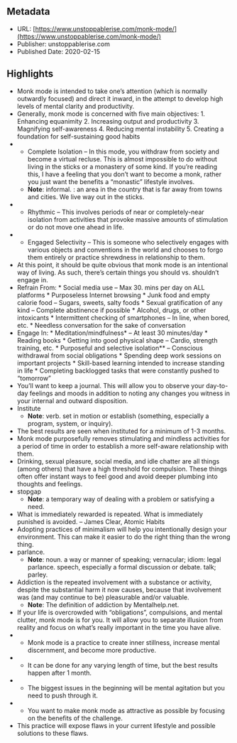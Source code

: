 ## Metadata
* URL: [https://www.unstoppablerise.com/monk-mode/](https://www.unstoppablerise.com/monk-mode/)
* Publisher: unstoppablerise.com
* Published Date: 2020-02-15


## Highlights
* Monk mode is intended to take one’s attention (which is normally outwardly focused) and direct it inward, in the attempt to develop high levels of mental clarity and productivity.
* Generally, monk mode is concerned with five main objectives: 1. Enhancing equanimity 2. Increasing output and productivity 3. Magnifying self-awareness 4. Reducing mental instability 5. Creating a foundation for self-sustaining good habits
* * Complete Isolation – In this mode, you withdraw from society and become a virtual recluse. This is almost impossible to do without living in the sticks or a monastery of some kind. If you’re reading this, I have a feeling that you don’t want to become a monk, rather you just want the benefits a “monastic” lifestyle involves.
  * **Note**: informal. : an area in the country that is far away from towns and cities. We live way out in the sticks.
* * Rhythmic – This involves periods of near or completely-near isolation from activities that provoke massive amounts of stimulation or do not move one ahead in life.
* * Engaged Selectivity – This is someone who selectively engages with various objects and conventions in the world and chooses to forgo them entirely or practice shrewdness in relationship to them.
* At this point, it should be quite obvious that monk mode is an intentional way of living. As such, there’s certain things you should vs. shouldn’t engage in.
* Refrain From: * Social media use – Max 30. mins per day on ALL platforms * Purposeless Internet browsing * Junk food and empty calorie food – Sugars, sweets, salty foods * Sexual gratification of any kind – Complete abstinence if possible * Alcohol, drugs, or other intoxicants * Intermittent checking of smartphones – In line, when bored, etc. * Needless conversation for the sake of conversation
* Engage In: * Meditation/mindfulness* – At least 30 minutes/day * Reading books * Getting into good physical shape – Cardio, strength training, etc. * Purposeful and selective isolation** – Conscious withdrawal from social obligations * Spending deep work sessions on important projects * Skill-based learning intended to increase standing in life * Completing backlogged tasks that were constantly pushed to “tomorrow”
* You’ll want to keep a journal. This will allow you to observe your day-to-day feelings and moods in addition to noting any changes you witness in your internal and outward disposition.
* Institute
  * **Note**: verb. set in motion or establish (something, especially a program, system, or inquiry).
* The best results are seen when instituted for a minimum of 1-3 months.
* Monk mode purposefully removes stimulating and mindless activities for a period of time in order to establish a more self-aware relationship with them.
* Drinking, sexual pleasure, social media, and idle chatter are all things (among others) that have a high threshold for compulsion. These things often offer instant ways to feel good and avoid deeper plumbing into thoughts and feelings.
* stopgap
  * **Note**: a temporary way of dealing with a problem or satisfying a need.
* What is immediately rewarded is repeated. What is immediately punished is avoided. – James Clear, Atomic Habits
* Adopting practices of minimalism will help you intentionally design your environment. This can make it easier to do the right thing than the wrong thing.
* parlance.
  * **Note**: noun. a way or manner of speaking; vernacular; idiom: legal parlance. speech, especially a formal discussion or debate. talk; parley.
* Addiction is the repeated involvement with a substance or activity, despite the substantial harm it now causes, because that involvement was (and may continue to be) pleasurable and/or valuable.
  * **Note**: The definition of addiction by Mentalhelp.net.
* If your life is overcrowded with “obligations”, compulsions, and mental clutter, monk mode is for you. It will allow you to separate illusion from reality and focus on what’s really important in the time you have alive.
* * Monk mode is a practice to create inner stillness, increase mental discernment, and become more productive.
* * It can be done for any varying length of time, but the best results happen after 1 month.
* * The biggest issues in the beginning will be mental agitation but you need to push through it.
* * You want to make monk mode as attractive as possible by focusing on the benefits of the challenge.
* This practice will expose flaws in your current lifestyle and possible solutions to these flaws.
